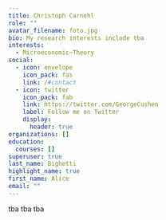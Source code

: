 ```yaml
---
title: Christoph Carnehl
role: ""
avatar_filename: foto.jpg
bio: My research interests include tba
interests:
  - Microeconomic~Theory
social:
  - icon: envelope
    icon_pack: fas
    link: /#contact
  - icon: twitter
    icon_pack: fab
    link: https://twitter.com/GeorgeCushen
    label: Follow me on Twitter
    display:
      header: true
organizations: []
education:
  courses: []
superuser: true
last_name: Bighetti
highlight_name: true
first_name: Alice
email: ""
---
```

tba tba tba